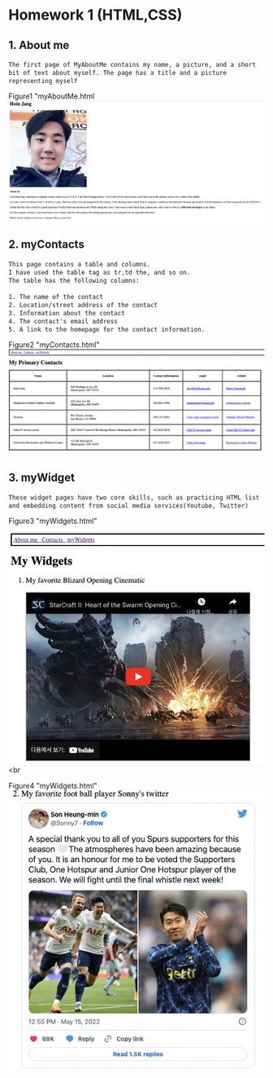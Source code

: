 # Homework 1 (HTML,CSS)

## 1. About me
    The first page of MyAboutMe contains my name, a picture, and a short bit of text about myself. The page has a title and a picture representing myself

Figure1 "myAboutMe.html 
<img src = "screenshot/AboutMe.png">

## 2. myContacts
    This page contains a table and columns.
    I have used the table tag as tr,td the, and so on.
    The table has the following columns:

    1. The name of the contact
    2. Location/street address of the contact
    3. Information about the contact
    4. The contact's email address
    5. A link to the homepage for the contact information.

Figure2 "myContacts.html"
<img src ="screenshot/myContact.png">

## 3. myWidget
    These widget pages have two core skills, such as practicing HTML list and embedding content from social media services(Youtube, Twitter)

Figure3 "myWidgets.html"

<img src ="screenshot/Widget1.png"><br
                                       
Figure4 "myWidgets.html" <br>
<img src ="screenshot/Widget2.png">
